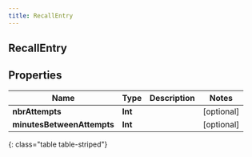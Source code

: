 ```yaml
---
title: RecallEntry
---
```

## RecallEntry

## Properties

|Name | Type | Description | Notes|
|------------ | ------------- | ------------- | -------------|
| **nbrAttempts** | **Int** |  | [optional] |
| **minutesBetweenAttempts** | **Int** |  | [optional] |
{: class="table table-striped"}


